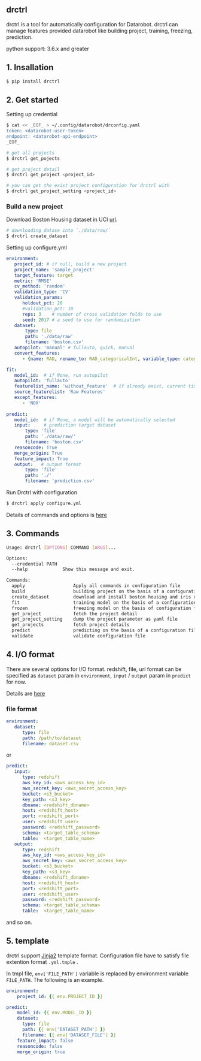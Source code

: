 ## drctrl

drctrl is a tool for automatically configuration for Datarobot. drctrl can manage features provided datarobot like building project, training, freezing, prediction.

python support:	3.6.x and greater

## 1. Insallation

```bash
$ pip install drctrl
```

## 2. Get started

Setting up credential

```bash
$ cat << _EOF_ > ~/.config/datarobot/drconfig.yaml
token: <datarobot-user-token>
endpoint: <datarobot-api-endpoint>
_EOF_

# get all projects
$ drctrl get_pojects

# get project detail
$ drctrl get_project <project_id>

# you can get the exist project configuration for drctrl with
$ drctrl get_project_setting <project_id>
```

### Build a new project

Download Boston Housing dataset in UCI [url](https://archive.ics.uci.edu/ml/machine-learning-databases/housing/Index).

```bash
# downloading datase into `./data/raw/`
$ drctrl create_dataset
```

Setting up configure.yml

```yaml
environment:
   project_id: # if null, build a new project
   project_name: 'sample_project'
   target_feature: target
   metric: 'RMSE' 
   cv_method: 'random'
   validation_type: 'CV' 
   validation_params:
      holdout_pct: 20
      #validation_pct: 10
      reps: 3    # number of cross validation folds to use
      seed: 2017 # a seed to use for randomization
   dataset:
       type: file
       path: './data/raw'
       filename: 'boston.csv'
   autopilot: 'manual' # fullauto, quick, manual
   convert_features:
      - {name: RAD, rename_to: RAD_categoricalInt, variable_type: categoricalInt}

fit:
   model_id:  # if None, run autopilot
   autopilot: 'fullauto'
   featurelist_name: 'without_feature'  # if already exist, current time string will be used
   source_featurelist: 'Raw Features'
   except_features:
      - 'NOX'
      
predict:
   model_id:  # if None, a model will be automatically selected 
   input:     # prediction target dataset
       type: 'file'
       path: './data/raw/'
       filename: 'boston.csv'
   reasoncode: True
   merge_origin: True 
   feature_impact: True
   output:   # output format
       type: 'file'
       path: './'
       filename: 'prediction.csv'
```

Run Drctrl with configuration

```bash
$ drctrl apply configure.yml
```

Details of commands and options is [here](docs/options.md)

## 3. Commands

```bash
Usage: drctrl [OPTIONS] COMMAND [ARGS]...

Options:
  --credential PATH
  --help             Show this message and exit.

Commands:
  apply                  Apply all commands in configuration file
  build                  building project on the basis of a configuration file
  create_dataset         download and install boston housing and iris dataset
  fit                    training model on the basis of a configuration file
  frozen                 freezing model on the basis of configuration file
  get_project            fetch the project detail
  get_project_setting    dump the project parameter as yaml file
  get_projects           fetch project details
  predict                predicting on the basis of a configuration file
  validate               validate configuration file
```


## 4. I/O format

There are several options for I/O format. redshift, file, url format can be specified as `dataset` param in `environment`, `input` / `output` param in `predict` for now.

Details are [here](docs/iotype.md)

### file format

```yaml
environment:
   dataset:
      type: file
      path: /path/to/dataset
      filename: dataset.csv
```

or 

```yaml
predict:
   input:
      type: redshift
      aws_key_id: <aws_access_key_id>
      aws_secret_key: <aws_secret_access_key>
      bucket: <s3_bucket>
      key_path: <s3_key>
      dbname: <redshift_dbname>
      host: <redshift_host>
      port: <redshift_port>
      user: <redshift_user>
      password: <redshift_password>
      schema: <target_table_schema>
      table:  <target_table_name>
   output:
      type: redshift
      aws_key_id: <aws_access_key_id>
      aws_secret_key: <aws_secret_access_key>
      bucket: <s3_bucket>
      key_path: <s3_key>
      dbname: <redshift_dbname>
      host: <redshift_host>
      port: <redshift_port>
      user: <redshift_user>
      password: <redshift_password>
      schema: <target_table_schema>
      table:  <target_table_name>
```

and so on.

## 5. template

drctrl support [Jinja2](https://github.com/pallets/jinja/tree/master/jinja2) template format. Configuration file have to satisfy file extention format `.yml.tmple` .

In tmpl file, `env['FILE_PATH']` variable is replaced by environment variable `FILE_PATH`.
The following is an example.

```yaml
environment:
    project_id: {{ env.PROJECT_ID }}

predict:
    model_id: {{ env.MODEL_ID }}
    dataset:
      type: file
      path: {{ env['DATASET_PATH'] }}
      filename: {{ env['DATASET_FILE'] }}
    feature_impact: false
    reasoncode: false
    merge_origin: true
```

